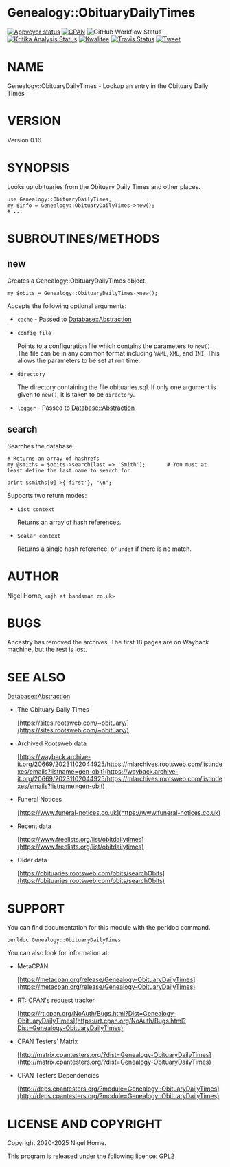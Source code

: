 Genealogy::ObituaryDailyTimes
=============================

[![Appveyor status](https://ci.appveyor.com/api/projects/status/w2kcdehjtofvt55t?svg=true)](https://ci.appveyor.com/project/nigelhorne/genealogy-obituarydailytimes)
[![CPAN](https://img.shields.io/cpan/v/Genealogy-ObituaryDailyTimes.svg)](http://search.cpan.org/~nhorne/Genealogy-ObituaryDailyTimes/)
![GitHub Workflow Status](https://img.shields.io/github/actions/workflow/status/nigelhorne/genealogy-obituarydailytimes/test.yml?branch=master)
[![Kritika Analysis Status](https://kritika.io/users/nigelhorne/repos/7086407966497872/heads/master/status.svg)](https://kritika.io/users/nigelhorne/repos/7086407966497872/heads/master/)
[![Kwalitee](https://cpants.cpanauthors.org/dist/Genealogy-ObituaryDailyTimes.png)](http://cpants.cpanauthors.org/dist/Genealogy-ObituaryDailyTimes)
[![Travis Status](https://www.travis-ci.com/nigelhorne/Genealogy-ObituaryDailyTimes.svg?branch=master)](https://www.travis-ci.com/nigelhorne/Genealogy-ObituaryDailyTimes)
[![Tweet](https://img.shields.io/twitter/url/http/shields.io.svg?style=social)](https://twitter.com/intent/tweet?text=Look+up+an+obituary+#perl+#gedcom+#genealogy&url=https://github.com/nigelhorne/Genealogy-ObituaryDailyTimes&via=nigelhorne)

# NAME

Genealogy::ObituaryDailyTimes - Lookup an entry in the Obituary Daily Times

# VERSION

Version 0.16

# SYNOPSIS

Looks up obituaries from the Obituary Daily Times and other places.

    use Genealogy::ObituaryDailyTimes;
    my $info = Genealogy::ObituaryDailyTimes->new();
    # ...

# SUBROUTINES/METHODS

## new

Creates a Genealogy::ObituaryDailyTimes object.

    my $obits = Genealogy::ObituaryDailyTimes->new();

Accepts the following optional arguments:

- `cache` - Passed to [Database::Abstraction](https://metacpan.org/pod/Database%3A%3AAbstraction)
- `config_file`

    Points to a configuration file which contains the parameters to `new()`.
    The file can be in any common format including `YAML`, `XML`, and `INI`.
    This allows the parameters to be set at run time.

- `directory`

    The directory containing the file obituaries.sql.
    If only one argument is given to `new()`, it is taken to be `directory`.

- `logger` - Passed to [Database::Abstraction](https://metacpan.org/pod/Database%3A%3AAbstraction)

## search

Searches the database.

    # Returns an array of hashrefs
    my @smiths = $obits->search(last => 'Smith');       # You must at least define the last name to search for

    print $smiths[0]->{'first'}, "\n";

Supports two return modes:

- `List context`

    Returns an array of hash references.

- `Scalar context`

    Returns a single hash reference,
    or `undef` if there is no match.

# AUTHOR

Nigel Horne, `<njh at bandsman.co.uk>`

# BUGS

Ancestry has removed the archives.
The first 18 pages are on Wayback machine, but the rest is lost.

# SEE ALSO

[Database::Abstraction](https://metacpan.org/pod/Database%3A%3AAbstraction)

- The Obituary Daily Times

    [https://sites.rootsweb.com/~obituary/](https://sites.rootsweb.com/~obituary/)

- Archived Rootsweb data

    [https://wayback.archive-it.org/20669/20231102044925/https://mlarchives.rootsweb.com/listindexes/emails?listname=gen-obit](https://wayback.archive-it.org/20669/20231102044925/https://mlarchives.rootsweb.com/listindexes/emails?listname=gen-obit)

- Funeral Notices

    [https://www.funeral-notices.co.uk](https://www.funeral-notices.co.uk)

- Recent data

    [https://www.freelists.org/list/obitdailytimes](https://www.freelists.org/list/obitdailytimes)

- Older data

    [https://obituaries.rootsweb.com/obits/searchObits](https://obituaries.rootsweb.com/obits/searchObits)

# SUPPORT

You can find documentation for this module with the perldoc command.

    perldoc Genealogy::ObituaryDailyTimes

You can also look for information at:

- MetaCPAN

    [https://metacpan.org/release/Genealogy-ObituaryDailyTimes](https://metacpan.org/release/Genealogy-ObituaryDailyTimes)

- RT: CPAN's request tracker

    [https://rt.cpan.org/NoAuth/Bugs.html?Dist=Genealogy-ObituaryDailyTimes](https://rt.cpan.org/NoAuth/Bugs.html?Dist=Genealogy-ObituaryDailyTimes)

- CPAN Testers' Matrix

    [http://matrix.cpantesters.org/?dist=Genealogy-ObituaryDailyTimes](http://matrix.cpantesters.org/?dist=Genealogy-ObituaryDailyTimes)

- CPAN Testers Dependencies

    [http://deps.cpantesters.org/?module=Genealogy::ObituaryDailyTimes](http://deps.cpantesters.org/?module=Genealogy::ObituaryDailyTimes)

# LICENSE AND COPYRIGHT

Copyright 2020-2025 Nigel Horne.

This program is released under the following licence: GPL2
